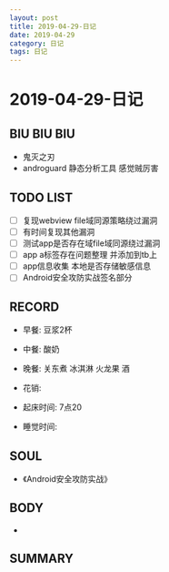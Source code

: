 ```yaml
---
layout: post
title: 2019-04-29-日记
date: 2019-04-29
category: 日记
tags: 日记
---
```

# 2019-04-29-日记
## BIU BIU BIU
- 鬼灭之刃 
- androguard 静态分析工具 感觉贼厉害 
 
## TODO LIST
- [ ] 复现webview file域同源策略绕过漏洞
- [ ] 有时间复现其他漏洞 
- [ ] 测试app是否存在域file域同源绕过漏洞
- [ ] app a标签存在问题整理 并添加到tb上
- [ ] app信息收集 本地是否存储敏感信息
- [ ] Android安全攻防实战签名部分
 
## RECORD
- 早餐:  豆浆2杯
- 中餐:  酸奶
- 晚餐: 关东煮 冰淇淋 火龙果 酒 
 
- 花销:  
 
- 起床时间:  7点20
- 睡觉时间:  
 
## SOUL
- 《Android安全攻防实战》
 
## BODY
- 
 
## SUMMARY
 
 

